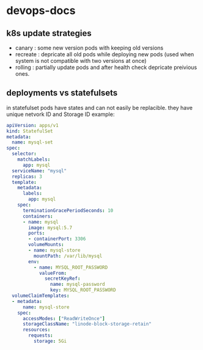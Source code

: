 # devops-docs
## k8s update strategies
- canary : some new version pods with keeping old versions
- recreate : depricate all old pods while deploying new pods (used when system is not compatible with two versions at once)
- rolling : partially update pods and after health check depricate preivious ones.
## deployments vs statefulsets
in statefulset pods have states and can not easily be replacible. they have unique netvork ID and Storage ID
example:
```YAML
apiVersion: apps/v1
kind: StatefulSet
metadata:
  name: mysql-set
spec:
  selector:
    matchLabels:
      app: mysql
  serviceName: "mysql"
  replicas: 3
  template:
    metadata:
      labels:
        app: mysql
    spec:
      terminationGracePeriodSeconds: 10
      containers:
      - name: mysql
        image: mysql:5.7
        ports:
        - containerPort: 3306
        volumeMounts:
        - name: mysql-store
          mountPath: /var/lib/mysql
        env:
          - name: MYSQL_ROOT_PASSWORD
            valueFrom:
              secretKeyRef:
                name: mysql-password
                key: MYSQL_ROOT_PASSWORD
  volumeClaimTemplates:
  - metadata:
      name: mysql-store
    spec:
      accessModes: ["ReadWriteOnce"]
      storageClassName: "linode-block-storage-retain"
      resources:
        requests:
          storage: 5Gi
```
